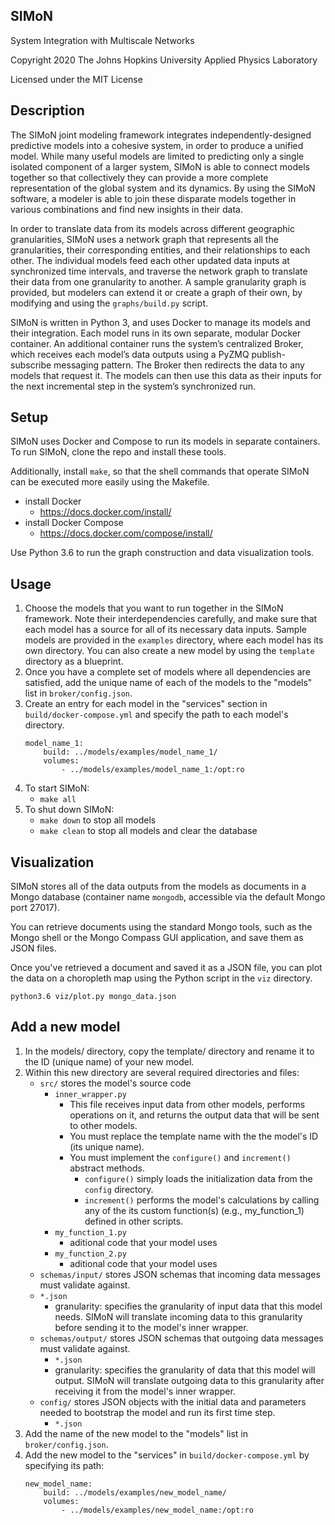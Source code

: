 ## SIMoN
System Integration with Multiscale Networks

Copyright 2020 The Johns Hopkins University Applied Physics Laboratory

Licensed under the MIT License

## Description
The SIMoN joint modeling framework integrates independently-designed predictive models into a cohesive system, in order to produce a unified model. While many useful models are limited to predicting only a single isolated component of a larger system, SIMoN is able to connect models together so that collectively they can provide a more complete representation of the global system and its dynamics.  By using the SIMoN software, a modeler is able to join these disparate models together in various combinations and find new insights in their data.

In order to translate data from its models across different geographic granularities, SIMoN uses a network graph that represents all the granularities, their corresponding entities, and their relationships to each other. The individual models feed each other updated data inputs at synchronized time intervals, and traverse the network graph to translate their data from one granularity to another. A sample granularity graph is provided, but modelers can extend it or create a graph of their own, by modifying and using the `graphs/build.py` script.

SIMoN is written in Python 3, and uses Docker to manage its models and their integration. Each model runs in its own separate, modular Docker container. An additional container runs the system’s centralized Broker, which receives each model’s data outputs using a PyZMQ publish-subscribe messaging pattern. The Broker then redirects the data to any models that request it. The models can then use this data as their inputs for the next incremental step in the system’s synchronized run.

## Setup
SIMoN uses Docker and Compose to run its models in separate containers. To run SIMoN, clone the repo and install these tools.

Additionally, install `make`, so that the shell commands that operate SIMoN can be executed more easily using the Makefile.

* install Docker
	* https://docs.docker.com/install/
* install Docker Compose
	* https://docs.docker.com/compose/install/

Use Python 3.6 to run the graph construction and data visualization tools.

## Usage
1.  Choose the models that you want to run together in the SIMoN framework. Note their interdependencies carefully, and make sure that each model has a source for all of its necessary data inputs. Sample models are provided in the `examples` directory, where each model has its own directory. You can also create a new model by using the `template` directory as a blueprint.
2.  Once you have a complete set of models where all dependencies are satisfied, add the unique name of each of the models to the "models" list in `broker/config.json`.
3.  Create an entry for each model in the "services" section in `build/docker-compose.yml` and specify the path to each model's directory.
    ```
    model_name_1:
        build: ../models/examples/model_name_1/
        volumes:
            - ../models/examples/model_name_1:/opt:ro
4.  To start SIMoN:
	* `make all`
5.  To shut down SIMoN:
	* `make down` to stop all models
	* `make clean` to stop all models and clear the database

## Visualization
SIMoN stores all of the data outputs from the models as documents in a Mongo database (container name `mongodb`, accessible via the default Mongo port 27017).

You can retrieve documents using the standard Mongo tools, such as the Mongo shell or the Mongo Compass GUI application, and save them as JSON files.

Once you've retrieved a document and saved it as a JSON file, you can plot the data on a choropleth map using the Python script in the `viz` directory.
```
python3.6 viz/plot.py mongo_data.json
```

## Add a new model
1. In the models/ directory, copy the template/ directory and rename it to the ID (unique name) of your new model.
1. Within this new directory are several required directories and files:
    * `src/` stores the model's source code
        * `inner_wrapper.py`
            * This file receives input data from other models, performs operations on it, and returns the output data that will be sent to other models.
            * You must replace the template name with the the model's ID (its unique name).
            * You must implement the `configure()` and `increment()` abstract methods.
                * `configure()` simply loads the initialization data from the `config` directory.
                * `increment()` performs the model's calculations by calling any of the its custom function(s) (e.g., my_function_1) defined in other scripts.
        * `my_function_1.py`
            * aditional code that your model uses
        * `my_function_2.py`
            * aditional code that your model uses
    * `schemas/input/` stores JSON schemas that incoming data messages must validate against.
	* `*.json`
        * granularity: specifies the granularity of input data that this model needs. SIMoN will translate incoming data to this granularity before sending it to the model's inner wrapper.
    * `schemas/output/` stores JSON schemas that outgoing data messages must validate against.
        * `*.json`
        * granularity: specifies the granularity of data that this model will output. SIMoN will translate outgoing data to this granularity after receiving it from the model's inner wrapper.
    * `config/` stores JSON objects with the initial data and parameters needed to bootstrap the model and run its first time step.
        * `*.json`
2. Add the name of the new model to the "models" list in `broker/config.json`.
3. Add the new model to the "services" in `build/docker-compose.yml` by specifying its path:
    ```
    new_model_name:
        build: ../models/examples/new_model_name/
        volumes:
            - ../models/examples/new_model_name:/opt:ro
